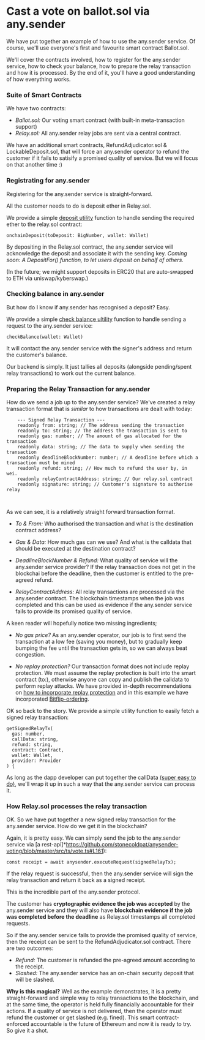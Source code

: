 # Cast a vote on ballot.sol via any.sender 

We have put together an example of how to use the any.sender service. Of course, we'll use everyone's first and favourite smart contract Ballot.sol. 

We'll cover the contracts involved, how to register for the any.sender service, how to check your balance, how to prepare the relay transaction and how it is processed. By the end of it, you'll have a good understanding of how everything works. 

### Suite of Smart Contracts

We have two contracts:
- *Ballot.sol:* Our voting smart contract (with built-in meta-transaction support)
- *Relay.sol:* All any.sender relay jobs are sent via a central contract. 

We have an additional smart contracts, RefundAdjudicator.sol & LockableDeposit.sol, that will force an any.sender operator to refund the customer if it fails to satisify a promised quality of service. But we will focus on that another time :) 

### Registrating for any.sender

Registering for the any.sender service is straight-forward. 

All the customer needs to do is deposit ether in Relay.sol. 

We provide a simple [deposit utility](https://github.com/stonecoldpat/anysender-voting/blob/master/src/ts/anysender-utils.ts#L23) function to handle sending the required ether to the relay.sol contract:

```
onchainDeposit(toDeposit: BigNumber, wallet: Wallet)
````

By depositing in the Relay.sol contract, the any.sender service will acknowledge the deposit and associate it with the sending key. *Coming soon: A DepositFor() function, to let users deposit on behalf of others.*

(In the future; we might support deposits in ERC20 that are auto-swapped to ETH via uniswap/kyberswap.)

### Checking balance in any.sender

But how do I know if any.sender has recognised a deposit? Easy. 

We provide a simple [check balance ultility](https://github.com/stonecoldpat/anysender-voting/blob/master/src/ts/anysender-utils.ts#L88) function to handle sending a request to the any.sender service: 

```
checkBalance(wallet: Wallet) 
```

It will contact the any.sender service with the signer's address and return the customer's balance.

Our backend is simply. It just tallies all deposits (alongside pending/spent relay transactions) to work out the current balance. 

### Preparing the Relay Transaction for any.sender

How do we send a job up to the any.sender service? We've created a relay transaction format that is *similar* to how transactions are dealt with today: 

```
    --- Signed Relay Transaction --- 
    readonly from: string; // The address sending the transaction
    readonly to: string; // The address the transaction is sent to
    readonly gas: number; // The amount of gas allocated for the transaction
    readonly data: string; // The data to supply when sending the transaction
    readonly deadlineBlockNumber: number; // A deadline before which a transaction must be mined 
    readonly refund: string; // How much to refund the user by, in wei.
    readonly relayContractAddress: string; // Our relay.sol contract 
    readonly signature: string; // Customer's signature to authorise relay
    
    
 ```
 
As we can see, it is a relatively straight forward transaction format. 

- *To & From:* Who authorised the transaction and what is the destination contract address? 

- *Gas & Data:* How much gas can we use? And what is the calldata that should be executed at the destination contract? 

- *DeadlineBlockNumber & Refund:* What quality of service will the any.sender service provider? If the relay transaction does not get in the blockchai before the deadline, then the customer is entitled to the pre-agreed refund. 

- *RelayContractAddress:* All relay transactions are processed via the any.sender contract. The blockchain timestamps when the job was completed and this can be used as evidence if the any.sender service fails to provide its promised quality of service. 

A keen reader will hopefully notice two missing ingredients; 

- *No gas price?* As an any.sender operator, our job is to first send the transaction at a low fee (saving you money), but to gradually keep bumping the fee until the transaction gets in, so we can always beat congestion. 

- *No replay protection?* Our transaction format does not include replay protection. We must assume the replay protection is built into the smart contract (to:), otherwise anyone can copy and publish the calldata to perform replay attacks. We have provided in-depth recommendations on [how to incorporate replay protection](https://github.com/PISAresearch/metamask-comp) and in this example we have incorporated [Bitflip-ordering](https://github.com/stonecoldpat/anysender-voting/blob/master/src/ts/anysender-utils.ts#L48). 

OK so back to the story. We provide a simple utility function to easily fetch a signed relay transaction: 

```
getSignedRelayTx(
  gas: number,
  callData: string,
  refund: string,
  contract: Contract,
  wallet: Wallet,
  provider: Provider
) {
```

As long as the dapp developer can put together the callData [(super easy to do)](https://github.com/stonecoldpat/anysender-voting/blob/master/src/ts/vote.ts#L138), we'll wrap it up in such a way that the any.sender service can process it. 

### How Relay.sol processes the relay transaction 

OK. So we have put together a new signed relay transaction for the any.sender service. How do we get it in the blockchain?

Again, it is pretty easy. We can simply send the job to the any.sender service via [a rest-api]*https://github.com/stonecoldpat/anysender-voting/blob/master/src/ts/vote.ts#L161): 

```
const receipt = await anysender.executeRequest(signedRelayTx);

```

If the relay request is successful, then the any.sender service will sign the relay transaction and return it back as a signed receipt. 

This is the incredible part of the any.sender protocol. 

The customer has **cryptographic evidence the job was accepted** by the any.sender service and they will also have **blockchain evidence if the job was completed before the deadline** as Relay.sol timestamps all completed requests.

So if the any.sender service fails to provide the promised quality of service, then the receipt can be sent to the RefundAdjudicator.sol contract. There are two outcomes:

- *Refund:* The customer is refunded the pre-agreed amount according to the receipt. 
- *Slashed:* The any.sender service has an on-chain security deposit that will be slashed. 

**Why is this magical?** Well as the example demonstrates, it is a pretty straight-forward and simple way to relay transactions to the blockchain, and at the same time, the operator is held fully financially accountable for their actions. If a quality of service is not delivered, then the operator must refund the customer or get slashed (e.g. fined). This smart contract-enforced accountable is the future of Ethereum and now it is ready to try. So give it a shot. 


